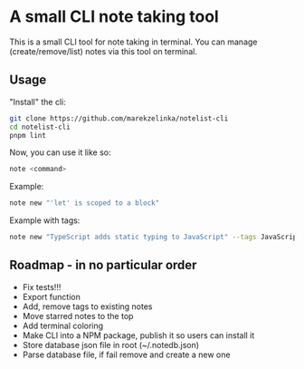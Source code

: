 # A small CLI note taking tool

This is a small CLI tool for note taking in terminal.
You can manage (create/remove/list) notes via this tool on terminal.

## Usage

"Install" the cli:

```sh
git clone https://github.com/marekzelinka/notelist-cli
cd notelist-cli
pnpm lint
```

Now, you can use it like so:

```sh
note <command>
```

Example:

```sh
note new "'let' is scoped to a block" 
```

Example with tags:

```sh
note new "TypeScript adds static typing to JavaScript" --tags JavaScript,TypeScript
```

## Roadmap - in no particular order

- Fix tests!!!
- Export function
- Add, remove tags to existing notes
- Move starred notes to the top
- Add terminal coloring
- Make CLI into a NPM package, publish it so users can install it
- Store database json file in root (~/.notedb.json)
- Parse database file, if fail remove and create a new one